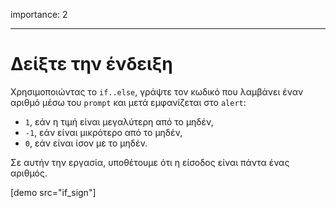 importance: 2

---

# Δείξτε την ένδειξη

Χρησιμοποιώντας το `if..else`, γράψτε τον κωδικό που λαμβάνει έναν αριθμό μέσω του `prompt` και μετά εμφανίζεται στο `alert`:

- `1`, εάν η τιμή είναι μεγαλύτερη από το μηδέν,
- `-1`, εάν είναι μικρότερο από το μηδέν,
- `0`, εάν είναι ίσον με το μηδέν.

Σε αυτήν την εργασία, υποθέτουμε ότι η είσοδος είναι πάντα ένας αριθμός.

[demo src="if_sign"]
